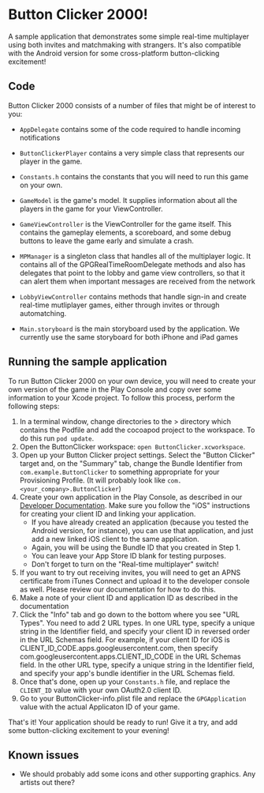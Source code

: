 # Button Clicker 2000!

A sample application that demonstrates some simple real-time multiplayer using both
invites and matchmaking with strangers. It's also compatible with the Android version
for some cross-platform button-clicking excitement!

## Code

Button Clicker 2000 consists of a number of files that might be of interest to you:

* `AppDelegate` contains some of the code required to handle incoming notifications

* `ButtonClickerPlayer` contains a very simple class that represents our player in
the game.

* `Constants.h` contains the constants that you will need to run this game on your
own.

* `GameModel` is the game's model. It supplies information about all the players
in the game for your ViewController.

* `GameViewController` is the ViewController for the game itself. This contains the
gameplay elements, a scoreboard, and some debug buttons to leave the game early and
simulate a crash.

* `MPManager` is a singleton class that handles all of the multiplayer logic. It
contains all of the GPGRealTimeRoomDelegate methods and also has delegates that
point to the lobby and game view controllers, so that it can alert them when important
messages are received from the network

* `LobbyViewController` contains methods that handle sign-in and create real-time
mutliplayer games, either through invites or through automatching.

* `Main.storyboard` is the main storyboard used by the application. We currently
use the same storyboard for both iPhone and iPad games


## Running the sample application

To run Button Clicker 2000  on your own device, you will need to create
your own version of the game in the Play Console and copy over some information to
your Xcode project. To follow this process, perform the following steps:


1. In a terminal window, change directories to the <ButtonClicker>> directory which contains the Podfile
and add the cocoapod project to the workspace.  To do this run `pod update`.
2. Open the ButtonClicker workspace: `open ButtonClicker.xcworkspace`.
3. Open up your Button Clicker project settings. Select the "Button Clicker" target and,
  on the "Summary" tab, change the Bundle Identifier from `com.example.ButtonClicker` to
  something appropriate for your Provisioning Profile. (It will probably look like
  `com.<your_company>.ButtonClicker`)
4. Create your own application in the Play Console, as described in our [Developer
  Documentation](https://developers.google.com/games/services/console/enabling). Make
  sure you follow the "iOS" instructions for creating your client ID and linking
  your application.
    * If you have already created an application (because you tested the Android version,
  for instance), you can use that application, and just add a new linked iOS client to the same
  application.
    * Again, you will be using the Bundle ID that you created in Step 1.
    * You can leave your App Store ID blank for testing purposes.
    * Don't forget to turn on the "Real-time multiplayer" switch!
5. If you want to try out receiving invites, you will need to get an APNS certificate
  from iTunes Connect and upload it to the developer console as well. Please review our
  documentation for how to do this.
6. Make a note of your client ID and application ID as described in the
  documentation
7. Click the "Info" tab and go down to the bottom where you see "URL Types".
    You need to add 2 URL types.  In one URL type, specify a unique string in
    the Identifier field, and specify your client ID in reversed order in the
    URL Schemas field. For example, if your client ID for iOS is
    CLIENT_ID_CODE.apps.googleusercontent.com, then specify
    com.googleusercontent.apps.CLIENT_ID_CODE in the URL Schemas field.
     In the other URL type, specify a unique string in the Identifier field,
    and specify your app's bundle identifier in the URL Schemas field.
8. Once that's done, open up your `Constants.h` file, and replace the `CLIENT_ID` value
  with your own OAuth2.0 client ID.
9. Go to your ButtonClicker-info.plist file and replace the `GPGApplication` value with
  the actual Applicaton ID of your game.

That's it! Your application should be ready to run!  Give it a try, and add some button-clicking
excitement to your evening!

## Known issues

* We should probably add some icons and other supporting graphics. Any artists out there?
